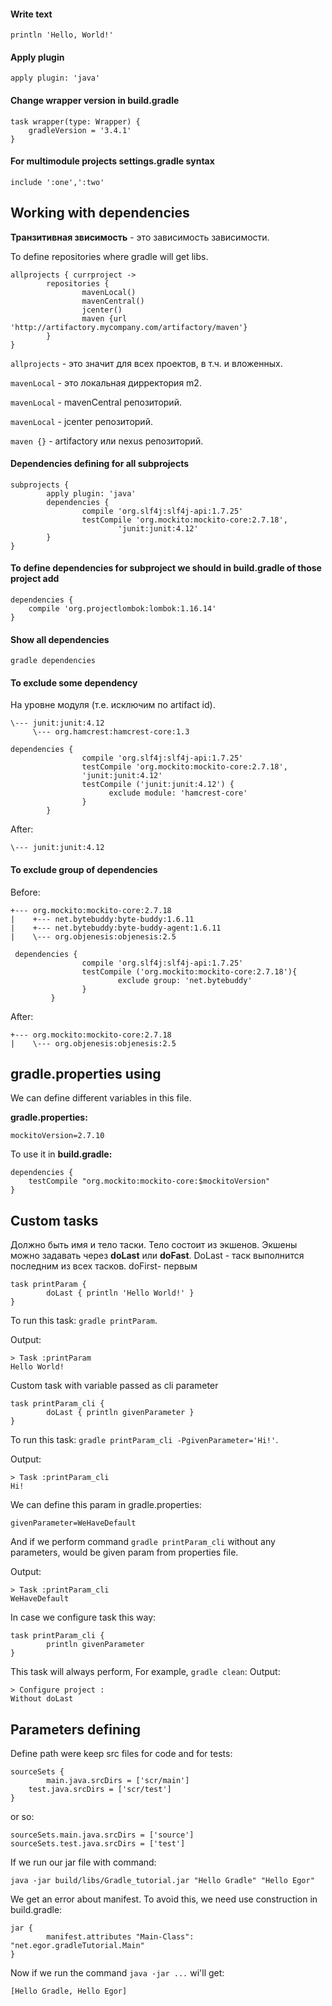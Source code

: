 #### Write text
```
println 'Hello, World!'
```

#### Apply plugin
```
apply plugin: 'java'
```

#### Change wrapper version in build.gradle
```
task wrapper(type: Wrapper) {
	gradleVersion = '3.4.1'
}
```

#### For multimodule projects settings.gradle syntax
```
include ':one',':two'
```


## Working with dependencies
**Транзитивная звисимость** - это зависимость зависимости.

To define repositories where gradle will get libs.
```
allprojects { currproject ->
        repositories {
                mavenLocal()
                mavenCentral()
                jcenter()
                maven {url 'http://artifactory.mycompany.com/artifactory/maven'}
        }
}
```
`allprojects` - это значит для всех проектов, в т.ч. и вложенных.

`mavenLocal` - это локальная дирректория m2.

`mavenLocal` - mavenCentral репозиторий.

`mavenLocal` - jcenter репозиторий.

`maven {}`   - artifactory или nexus репозиторий.

#### Dependencies defining for all subprojects
```
subprojects {
        apply plugin: 'java'
        dependencies {
                compile 'org.slf4j:slf4j-api:1.7.25'
                testCompile 'org.mockito:mockito-core:2.7.18',
                        'junit:junit:4.12'
        }
}
```
#### To define dependencies for subproject we should in build.gradle of those project add
```
dependencies {
	compile 'org.projectlombok:lombok:1.16.14'
}
```
#### Show all dependencies
```
gradle dependencies
```
#### To exclude some dependency 
На уровне модуля (т.е. исключим по artifact id).
```
\--- junit:junit:4.12
     \--- org.hamcrest:hamcrest-core:1.3
```

```
dependencies {
                compile 'org.slf4j:slf4j-api:1.7.25'
                testCompile 'org.mockito:mockito-core:2.7.18',
                'junit:junit:4.12'
                testCompile ('junit:junit:4.12') {
                      exclude module: 'hamcrest-core'
                }
        }
```
After:
```
\--- junit:junit:4.12
```
#### To exclude group of dependencies
Before:
```
+--- org.mockito:mockito-core:2.7.18
|    +--- net.bytebuddy:byte-buddy:1.6.11
|    +--- net.bytebuddy:byte-buddy-agent:1.6.11
|    \--- org.objenesis:objenesis:2.5
```
```
 dependencies {
                compile 'org.slf4j:slf4j-api:1.7.25'
                testCompile ('org.mockito:mockito-core:2.7.18'){
                        exclude group: 'net.bytebuddy'
                }
         }

```
After:
```
+--- org.mockito:mockito-core:2.7.18
|    \--- org.objenesis:objenesis:2.5
```

## gradle.properties using
We can define different variables in this file.

**gradle.properties:**
```
mockitoVersion=2.7.10
```
To use it in **build.gradle:**
```
dependencies {
	testCompile "org.mockito:mockito-core:$mockitoVersion"
}
```

## Custom tasks
Должно быть имя и тело таски.
Тело состоит из экшенов. Экшены можно задавать через **doLast** или **doFast**. DoLast - таск выполнится последним из всех тасков. doFirst- первым

```
task printParam {
        doLast { println 'Hello World!' }
}
```
To run this task: `gradle printParam`.

Output:
```
> Task :printParam
Hello World!
```
Custom task with variable passed as cli parameter
```
task printParam_cli {
        doLast { println givenParameter }
}
```
To run this task: `gradle printParam_cli -PgivenParameter='Hi!'`.

Output:
```
> Task :printParam_cli
Hi!
```
We can define this param in gradle.properties:
```
givenParameter=WeHaveDefault
```
And if we perform command `gradle printParam_cli` without any parameters, would be given param from properties file.

Output:
```
> Task :printParam_cli
WeHaveDefault
```

In case we configure task this way:
```
task printParam_cli {
        println givenParameter
}
```
This task will always perform, For example, `gradle clean`:
Output:
```
> Configure project :
Without doLast

```
## Parameters defining
Define path were keep src files for code and for tests:
```
sourceSets {
        main.java.srcDirs = ['scr/main']
	test.java.srcDirs = ['scr/test']
}
```
or so:
```
sourceSets.main.java.srcDirs = ['source']
sourceSets.test.java.srcDirs = ['test']
```
If we run our jar file with command: 
```
java -jar build/libs/Gradle_tutorial.jar "Hello Gradle" "Hello Egor"
```
We get an error about manifest. To avoid this, we need use construction in build.gradle:
```
jar {
        manifest.attributes "Main-Class": "net.egor.gradleTutorial.Main"
}
```
Now if we run the command `java -jar ...` wi'll get:
```
[Hello Gradle, Hello Egor]
```





